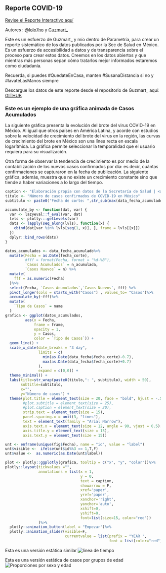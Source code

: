 
## Reporte COVID-19
[Revise el Reporte Interactivo aquí](https://Parametria.github.io/COVID-19-Opinion/)

Autores : [@lolo7no](https://twitter.com/lolo7no) y [Guzmart_](https://twitter.com/guzmart_)
 
Este es un esfuerzo de Guzmart_ y mío dentro de Parametría, para crear un reporte sistemático de los datos publicados por la Sec de Salud en México. Es un esfuerzo de accesibilidad a datos y de transparencia sobre el proceso para crear estos datos. Creemos en los datos abiertos y que mientras más personas sepan cómo tratarlos mejor informados estaremos como ciudadanía.
  
Recuerda, si puedes #QuedateEnCasa, manten #SusanaDistancia si no y #lavateLasManos siempre
  
Descargue los datos de este reporte desde el repositorio de Guzmart_ aquí:
[GITHUB](https://github.com/guzmart/covid19_mex)

### Este es un ejemplo de una gráfica animada de Casos Acumulados

  La siguiente gráfica presenta la evolución del brote del virus COVID-19 en México. Al igual que otros países en América Latina, y acorde con estudios sobre la velocidad de crecimiento del brote del virus en la región, las curvas de crecimiento del brote en México son una línea recta en escala logarítmica. La gráfica permite seleccionar la temporalidad que el usuario requiera para su visualización.

  Otra forma de observar la tendencia de crecimiento es por medio de la contabilización de los nuevos casos confirmados por día: es decir, cuántas confirmaciones se capturaron en la fecha de publicación. La siguiente gráfica, además, muestra que no existe un crecimiento constante sino que tiende a haber variaciones a lo largo del tiempo.
  

```r
caption <- "Elaboración propia con datos de la Secretaría de Salud | <a href='https://twitter.com/lolo7no'>@lolo7no</a> <a href='https://twitter.com/guzmart_'>@guzmart_</a>"
titulo <- "Número de casos confirmados de COVID-19 en México"
subtitulo <- paste0("Fecha de corte: ",str_sub(max(data_fecha_acumulado$fecha_corte), end = -1))

accumulate_by <- function(dat, var) {
  var <- lazyeval::f_eval(var, dat)
  lvls <- plotly:::getLevels(var)
  dats <- lapply(seq_along(lvls), function(x) {
    cbind(dat[var %in% lvls[seq(1, x)], ], frame = lvls[[x]])
  })
  dplyr::bind_rows(dats)
}

datos_acumulados <- data_fecha_acumulado%>%
  mutate(Fecha = as.Date(fecha_corte),
         #fff = format(Fecha, format = "%d-%B"),
         `Casos Acumulados` = n_acumulada,
         `Casos Nuevos` = n) %>%
  mutate(
    fff = as.numeric(Fecha)
  )%>%
  select(Fecha, `Casos Acumulados`,`Casos Nuevos`, fff) %>%
  pivot_longer(cols = starts_with("Casos") , values_to= "Casos")%>%
  accumulate_by(~fff)%>%
  mutate(
    `Tipo de Casos` = name
  )
grafica <- ggplot(datos_acumulados, 
         aes(x = Fecha,
             frame = frame, 
             opacity = 1,
             y = Casos,
             color = `Tipo de Casos`)) +
  geom_line() +
  scale_x_date(date_breaks = "3 day",
               limits = c(
                 min(as.Date(data_fecha$fecha_corte)-0.7),
                 max(as.Date(data_fecha$fecha_corte)+0.7)
               ),
               expand = c(0,0)) +
  theme_minimal() + 
  labs(title=str_wrap(paste0(titulo,": ", subtitulo), width = 50),
       subtitle=subtitulo,
       x="",
       y="Número de casos") +
  theme(plot.title = element_text(size = 20, face = "bold", hjust = -.5),
        #plot.subtitle = element_text(size = 25),
        #plot.caption = element_text(size = 20),
        strip.text = element_text(size = 15),
        panel.spacing.x = unit(3, "lines"),
        text = element_text(family = "Arial Narrow"),
        axis.text.x = element_text(size = 12, angle = 90, vjust = 0.5),
        axis.title.y = element_text(size = 15),
        axis.text.y = element_text(size = 15))

unt <- enframe(unique(fig$Fecha), name = "id", value = "label")
unt$visible <-  ifelse(unt$id%%3 == 1,T,F)
unt$value <-  as.numeric(as.Date(unt$label))

plot <- plotly::ggplotly(grafica, tooltip = c("x", "y", "color"))%>%
plotly::layout(tickvalues ="",
               annotations = list(x = 1, 
                                  y = 0, 
                                  text = caption, 
                                  showarrow = F, 
                                  xref='paper', 
                                  yref='paper', 
                                  xanchor='right', 
                                  yanchor='auto', 
                                  xshift=0, 
                                  yshift=0,
                                  font=list(size=15, color="red"))
               )%>%
  plotly::animation_button(label = "Empezar")%>%
  plotly::animation_slider(visible=F, 
                           currentvalue = list(prefix = "YEAR ", 
                                               font = list(color="red")))
```
Esta es una versión estática similar
![linea de tiempo](https://Parametria.github.io/COVID-19-Opinion/03_graficas/linea_tiempo.png)

Esta es una versión estática de casos por grupos de edad
![Proporciones por sexo y edad](https://Parametria.github.io/COVID-19-Opinion/03_graficas/Prop_sexo_edad.png)

